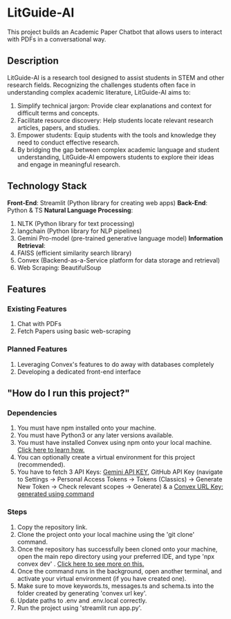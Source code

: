 # LitGuide-AI
This project builds an Academic Paper Chatbot that allows users to interact with PDFs in a conversational way.

## Description
LitGuide-AI is a research tool designed to assist students in STEM and other research fields. Recognizing the challenges students often face in understanding complex academic literature, LitGuide-AI aims to:

1. Simplify technical jargon: Provide clear explanations and context for difficult terms and concepts.
2. Facilitate resource discovery: Help students locate relevant research articles, papers, and studies.
3. Empower students: Equip students with the tools and knowledge they need to conduct effective research.
4. By bridging the gap between complex academic language and student understanding, LitGuide-AI empowers students to explore their ideas and engage in meaningful research.

## Technology Stack
**Front-End**: Streamlit (Python library for creating web apps)
**Back-End**: Python & TS
**Natural Language Processing**:
1. NLTK (Python library for text processing)
2. langchain (Python library for NLP pipelines)
3. Gemini Pro-model (pre-trained generative language model)
**Information Retrieval**:
1. FAISS (efficient similarity search library)
2. Convex (Backend-as-a-Service platform for data storage and retrieval)
3. Web Scraping: BeautifulSoup

## Features
### Existing Features
1. Chat with PDFs
2. Fetch Papers using basic web-scraping

### Planned Features
1. Leveraging Convex's features to do away with databases completely
2. Developing a dedicated front-end interface

## "How do I run this project?"
### Dependencies
1. You must have npm installed onto your machine.
2. You must have Python3 or any later versions available.
3. You must have installed Convex using npm onto your local machine. [Click here to learn how.](https://docs.convex.dev/quickstart/python)
4. You can optionally create a virtual environment for this project (recommended).
5. You have to fetch 3 API Keys: [Gemini API KEY](https://www.youtube.com/watch?v=OVnnVnLZPEo&pp=ygUSZ2V0IGdlbWluaSBhcGkga2V5), GitHub API Key (navigate to Settings -> Personal Access Tokens -> Tokens (Classics) -> Generate New Token -> Check relevant scopes -> Generate) & a [Convex URL Key: generated using command](https://docs.convex.dev/get-started)

### Steps
1. Copy the repository link.
2. Clone the project onto your local machine using the 'git clone' command.
3. Once the repository has successfully been cloned onto your machine, open the main repo directory using your preferred IDE, and type 'npx convex dev' . [Click here to see more on this.](https://docs.convex.dev/get-started)
4. Once the command runs in the background, open another terminal, and activate your virtual environment (if you have created one).
5. Make sure to move keywords.ts, messages.ts and schema.ts into the folder created by generating 'convex url key'.
6. Update paths to .env and .env.local correctly.
7. Run the project using 'streamlit run app.py'.
